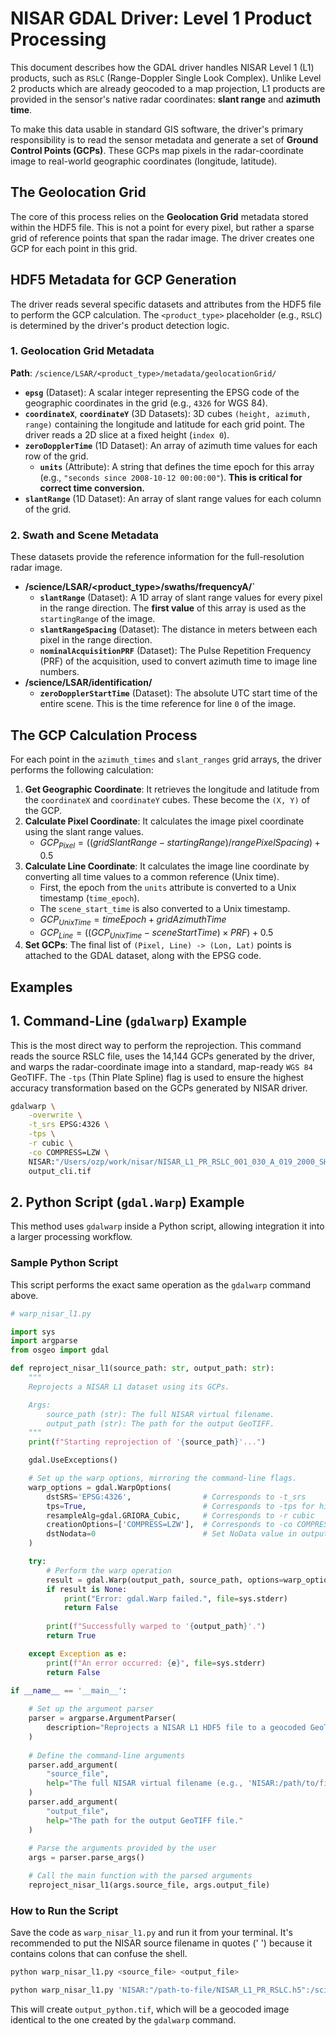# NISAR GDAL Driver: Level 1 Product Processing

This document describes how the GDAL driver handles NISAR Level 1 (L1) products, such as `RSLC` (Range-Doppler Single Look Complex). Unlike Level 2 products which are already geocoded to a map projection, L1 products are provided in the sensor's native radar coordinates: **slant range** and **azimuth time**.

To make this data usable in standard GIS software, the driver's primary responsibility is to read the sensor metadata and generate a set of **Ground Control Points (GCPs)**. These GCPs map pixels in the radar-coordinate image to real-world geographic coordinates (longitude, latitude).

## The Geolocation Grid

The core of this process relies on the **Geolocation Grid** metadata stored within the HDF5 file. This is not a point for every pixel, but rather a sparse grid of reference points that span the radar image. The driver creates one GCP for each point in this grid.

## HDF5 Metadata for GCP Generation

The driver reads several specific datasets and attributes from the HDF5 file to perform the GCP calculation. The `<product_type>` placeholder (e.g., `RSLC`) is determined by the driver's product detection logic.

### 1\. Geolocation Grid Metadata

**Path**: `/science/LSAR/<product_type>/metadata/geolocationGrid/`

  * **`epsg`** (Dataset): A scalar integer representing the EPSG code of the geographic coordinates in the grid (e.g., `4326` for WGS 84).
  * **`coordinateX`**, **`coordinateY`** (3D Datasets): 3D cubes `(height, azimuth, range)` containing the longitude and latitude for each grid point. The driver reads a 2D slice at a fixed height (`index 0`).
  * **`zeroDopplerTime`** (1D Dataset): An array of azimuth time values for each row of the grid.
      * **`units`** (Attribute): A string that defines the time epoch for this array (e.g., `"seconds since 2008-10-12 00:00:00"`). **This is critical for correct time conversion.**
  * **`slantRange`** (1D Dataset): An array of slant range values for each column of the grid.

### 2\. Swath and Scene Metadata

These datasets provide the reference information for the full-resolution radar image.

  * **/science/LSAR/\<product\_type\>/swaths/frequencyA/\`**
      * **`slantRange`** (Dataset): A 1D array of slant range values for every pixel in the range direction. The **first value** of this array is used as the `startingRange` of the image.
      * **`slantRangeSpacing`** (Dataset): The distance in meters between each pixel in the range direction.
      * **`nominalAcquisitionPRF`** (Dataset): The Pulse Repetition Frequency (PRF) of the acquisition, used to convert azimuth time to image line numbers.
  * **/science/LSAR/identification/**
      * **`zeroDopplerStartTime`** (Dataset): The absolute UTC start time of the entire scene. This is the time reference for line `0` of the image.

## The GCP Calculation Process

For each point in the `azimuth_times` and `slant_ranges` grid arrays, the driver performs the following calculation:

1.  **Get Geographic Coordinate**: It retrieves the longitude and latitude from the `coordinateX` and `coordinateY` cubes. These become the `(X, Y)` of the GCP.
2.  **Calculate Pixel Coordinate**: It calculates the image pixel coordinate using the slant range values.
      * $GCP_{Pixel} = ((gridSlantRange - startingRange) / rangePixelSpacing) + 0.5$
3.  **Calculate Line Coordinate**: It calculates the image line coordinate by converting all time values to a common reference (Unix time).
      * First, the epoch from the `units` attribute is converted to a Unix timestamp (`time_epoch`).
      * The `scene_start_time` is also converted to a Unix timestamp.
      * $GCP_{UnixTime} = timeEpoch + gridAzimuthTime$
      * $GCP_{Line} = ((GCP_{UnixTime} - sceneStartTime) \times PRF) + 0.5$
4.  **Set GCPs**: The final list of `(Pixel, Line) -> (Lon, Lat)` points is attached to the GDAL dataset, along with the EPSG code.

## Examples

## 1\. Command-Line (`gdalwarp`) Example

This is the most direct way to perform the reprojection. This command reads the source RSLC file, uses the 14,144 GCPs generated by the driver, and warps the radar-coordinate image into a standard, map-ready `WGS 84` GeoTIFF. The `-tps` (Thin Plate Spline) flag is used to ensure the highest accuracy transformation based on the GCPs generated by NISAR driver.  

```bash
gdalwarp \
    -overwrite \
    -t_srs EPSG:4326 \
    -tps \
    -r cubic \
    -co COMPRESS=LZW \
    NISAR:"/Users/ozp/work/nisar/NISAR_L1_PR_RSLC_001_030_A_019_2000_SHNA_A_20081012T060910_20081012T060926_D00402_N_F_J_001.h5":/science/LSAR/RSLC/swaths/frequencyA/HH \
    output_cli.tif
```


## 2\. Python Script (`gdal.Warp`) Example

This method uses `gdalwarp` inside a Python script, allowing integration it into a larger processing workflow.


### Sample Python Script

This script performs the exact same operation as the `gdalwarp` command above.

```python
# warp_nisar_l1.py

import sys
import argparse
from osgeo import gdal

def reproject_nisar_l1(source_path: str, output_path: str):
    """
    Reprojects a NISAR L1 dataset using its GCPs.

    Args:
        source_path (str): The full NISAR virtual filename.
        output_path (str): The path for the output GeoTIFF.
    """
    print(f"Starting reprojection of '{source_path}'...")

    gdal.UseExceptions()

    # Set up the warp options, mirroring the command-line flags.
    warp_options = gdal.WarpOptions(
        dstSRS='EPSG:4326',                # Corresponds to -t_srs
        tps=True,                          # Corresponds to -tps for high accuracy
        resampleAlg=gdal.GRIORA_Cubic,     # Corresponds to -r cubic
        creationOptions=['COMPRESS=LZW'],  # Corresponds to -co COMPRESS=LZW
        dstNodata=0                        # Set NoData value in output
    )

    try:
        # Perform the warp operation
        result = gdal.Warp(output_path, source_path, options=warp_options)
        if result is None:
            print("Error: gdal.Warp failed.", file=sys.stderr)
            return False
            
        print(f"Successfully warped to '{output_path}'.")
        return True

    except Exception as e:
        print(f"An error occurred: {e}", file=sys.stderr)
        return False

if __name__ == '__main__':
    
    # Set up the argument parser
    parser = argparse.ArgumentParser(
        description="Reprojects a NISAR L1 HDF5 file to a geocoded GeoTIFF using GCPs."
    )
    
    # Define the command-line arguments
    parser.add_argument(
        "source_file", 
        help="The full NISAR virtual filename (e.g., 'NISAR:/path/to/file.h5:/path/to/dataset')."
    )
    parser.add_argument(
        "output_file", 
        help="The path for the output GeoTIFF file."
    )
    
    # Parse the arguments provided by the user
    args = parser.parse_args()

    # Call the main function with the parsed arguments
    reproject_nisar_l1(args.source_file, args.output_file)
```

### How to Run the Script

Save the code as `warp_nisar_l1.py` and run it from your terminal.  It's recommended to put the NISAR source filename in quotes (' ') because it contains colons that can confuse the shell.

```bash
python warp_nisar_l1.py <source_file> <output_file>
```
```bash
python warp_nisar_l1.py 'NISAR:"/path-to-file/NISAR_L1_PR_RSLC.h5":/science/LSAR/RSLC/swaths/frequencyA/HH' output_from_script.tif
```

This will create `output_python.tif`, which will be a geocoded image identical to the one created by the `gdalwarp` command.


